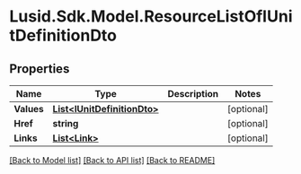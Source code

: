 
# Lusid.Sdk.Model.ResourceListOfIUnitDefinitionDto

## Properties

Name | Type | Description | Notes
------------ | ------------- | ------------- | -------------
**Values** | [**List&lt;IUnitDefinitionDto&gt;**](IUnitDefinitionDto.md) |  | [optional] 
**Href** | **string** |  | [optional] 
**Links** | [**List&lt;Link&gt;**](Link.md) |  | [optional] 

[[Back to Model list]](../README.md#documentation-for-models)
[[Back to API list]](../README.md#documentation-for-api-endpoints)
[[Back to README]](../README.md)

